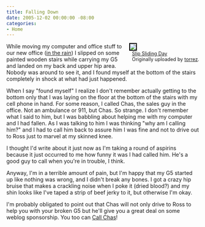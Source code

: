 ```yaml
---
title: Falling Down
date: 2005-12-02 00:00:00 -08:00
categories:
- Home
---
```


<div style="float: right; margin-left: 10px; margin-bottom: 10px;"> <a href="http://www.flickr.com/photos/torrez/69127927/" title="photo sharing"><img src="http://static.flickr.com/12/69127927_be2d32cc2f_m.jpg" style="border: 2px solid rgb(0, 0, 0);" /></a> <br /> <span style="font-size: 0.9em; margin-top: 0px;">&nbsp; <a href="http://www.flickr.com/photos/torrez/69127927/">Slip Sliding Day</a>&nbsp; <br />&nbsp; Originally uploaded by <a href="http://www.flickr.com/people/torrez/">torrez</a>. </span></div>

<p>While moving my computer and office stuff to our new office (<a href="http://sfgate.com/cgi-bin/article.cgi?file=/c/a/2005/12/02/RAIN.TMP">in the rain</a>) I slipped on some painted wooden stairs while carrying my G5 and landed on my back and upper hip area. Nobody was around to see it, and I found myself at the bottom of the stairs completely in shock at what had just happened. </p>

<p>When I say &quot;found myself&quot; I realize I don't remember actually getting to the bottom only that I was laying on the floor at the bottom of the stairs with my cell phone in hand. For some reason, I called Chas, the sales guy in the office. Not an ambulance or 911, but Chas. So strange. I don't remember what I said to him, but I was babbling about helping me with my computer and I had fallen. As I was talking to him I was thinking &quot;why am I calling him?&quot; and I had to call him back to assure him I was fine and not to drive out to Ross just to marvel at my skinned knee.</p>

<p>I thought I'd write about it just now as I'm taking a round of aspirins because it just occurred to me how funny it was I had called him. He's a good guy to call when you're in trouble, I think.<br /> </p>



<p>Anyway, I'm in a terrible amount of pain, but I'm happy that my G5 started up like nothing was wrong, and I didn't break any bones. I got a crazy hip bruise that makes a crackling noise when I poke it (dried blood?) and my shin looks like I've taped a strip of beef jerky to it, but otherwise I'm okay. </p>

<p>I'm probably obligated to point out that Chas will not only drive to Ross to help you with your broken G5 but he'll give you a great deal on some weblog sponsorship. You too can <a href="http://fmpub.net/about/">Call Chas</a>!</p>
